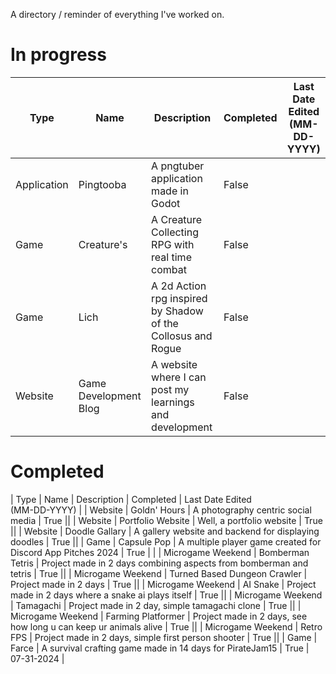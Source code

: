 A directory / reminder of everything I've worked on.

# In progress
| Type | Name | Description | Completed | Last Date Edited <br>(MM-DD-YYYY) |
| ---- | ---- | ---------- | --------- | ---------------------------- |
| Application | Pingtooba | A pngtuber application made in Godot | False ||
| Game | Creature's | A Creature Collecting RPG with real time combat | False ||
| Game | Lich | A 2d Action rpg inspired by Shadow of the Collosus and Rogue | False ||
| Website | Game Development Blog | A website where I can post my learnings and development | False ||

# Completed

| Type | Name | Description | Completed | Last Date Edited <br>(MM-DD-YYYY) |
| Website | Goldn' Hours | A photography centric social media | True ||
| Website | Portfolio Website | Well, a portfolio website | True ||
| Website | Doodle Gallary | A gallery website and backend for displaying doodles | True ||
| Game | Capsule Pop | A multiple player game created for Discord App Pitches 2024 | True | |
| Microgame Weekend | Bomberman Tetris | Project made in 2 days combining aspects from bomberman and tetris | True ||
| Microgame Weekend | Turned Based Dungeon Crawler | Project made in 2 days | True ||
| Microgame Weekend | AI Snake | Project made in 2 days where a snake ai plays itself | True ||
| Microgame Weekend | Tamagachi | Project made in 2 day, simple tamagachi clone | True ||
| Microgame Weekend | Farming Platformer | Project made in 2 days, see how long u can keep ur animals alive | True ||
| Microgame Weekend | Retro FPS | Project made in 2 days, simple first person shooter | True ||
| Game | Farce | A survival crafting game made in 14 days for PirateJam15 | True | 07-31-2024 |

